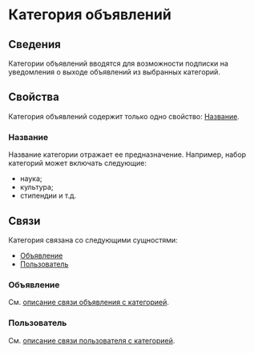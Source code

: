 # Категория объявлений

## Сведения

Категории объявлений вводятся для возможности подписки на уведомления о выходе объявлений из выбранных категорий.

## Свойства

Категория объявлений содержит только одно свойство: [Название](#название).

### Название

Название категории отражает ее предназначение. Например, набор категорий может включать следующие:

- наука;
- культура;
- стипендии и т.д.

## Связи

Категория связана со следующими сущностями:

- [Объявление](#объявление)
- [Пользователь](#пользователь)

### Объявление

См. [описание связи объявления с категорией](announcement.md#категория).

### Пользователь

См. [описание связи пользователя с категорией](user.md#категория-объявлений).